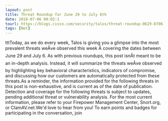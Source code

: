 ```yaml
---
layout: post
title: Threat Roundup for June 29 to July 6th
date: 2018-07-06 00:02:1
tourl: https://blogs.cisco.com/security/talos/threat-roundup-0629-0706
tags: [Net]
---
```

tttToday, as we do every week, Talos is giving you a glimpse into the most prevalent threats weÂve observed this week Â covering the dates between June 29 and July 6. As with previous roundups, this post isnÂt meant to be an in-depth analysis. Instead, it will summarize the threats weÂve observed by highlighting key behavioral characteristics, indicators of compromise, and discussing how our customers are automatically protected from these threats.As a reminder, the information provided for the following threats in this post is non-exhaustive, and is current as of the date of publication. Detection and coverage for the following threats is subject to updates, pending additional threat or vulnerability analysis. For the most current information, please refer to your Firepower Management Center, Snort.org, or ClamAV.net.We'd love to hear from you! To earn points and badges for participating in the conversation, join 